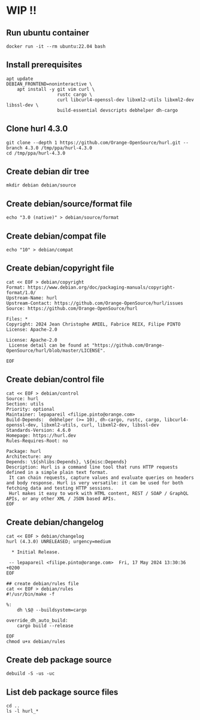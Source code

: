 # WIP !!

## Run ubuntu container
```
docker run -it --rm ubuntu:22.04 bash
```

## Install prerequisites
```
apt update
DEBIAN_FRONTEND=noninteractive \
    apt install -y git vim curl \
                   rustc cargo \
                   curl libcurl4-openssl-dev libxml2-utils libxml2-dev libssl-dev \
                   build-essential devscripts debhelper dh-cargo
```

## Clone hurl 4.3.0
```
git clone --depth 1 https://github.com/Orange-OpenSource/hurl.git --branch 4.3.0 /tmp/ppa/hurl-4.3.0
cd /tmp/ppa/hurl-4.3.0
```

## Create debian dir tree
```
mkdir debian debian/source
```

## Create debian/source/format file
```
echo "3.0 (native)" > debian/source/format
```

## Create debian/compat file
```
echo "10" > debian/compat
```

## Create debian/copyright file
```
cat << EOF > debian/copyright
Format: https://www.debian.org/doc/packaging-manuals/copyright-format/1.0/
Upstream-Name: hurl
Upstream-Contact: https://github.com/Orange-OpenSource/hurl/issues
Source: https://github.com/Orange-OpenSource/hurl

Files: *
Copyright: 2024 Jean Christophe AMIEL, Fabrice REIX, Filipe PINTO
License: Apache-2.0

License: Apache-2.0
 License detail can be found at "https://github.com/Orange-OpenSource/hurl/blob/master/LICENSE".

EOF
```

## Create debian/control file
```
cat << EOF > debian/control
Source: hurl
Section: utils
Priority: optional
Maintainer: lepapareil <filipe.pinto@orange.com>
Build-Depends:  debhelper (>= 10), dh-cargo, rustc, cargo, libcurl4-openssl-dev, libxml2-utils, curl, libxml2-dev, libssl-dev
Standards-Version: 4.6.0
Homepage: https://hurl.dev
Rules-Requires-Root: no

Package: hurl
Architecture: any
Depends: \${shlibs:Depends}, \${misc:Depends}
Description: Hurl is a command line tool that runs HTTP requests defined in a simple plain text format.
 It can chain requests, capture values and evaluate queries on headers and body response. Hurl is very versatile: it can be used for both fetching data and testing HTTP sessions.
 Hurl makes it easy to work with HTML content, REST / SOAP / GraphQL APIs, or any other XML / JSON based APIs.
EOF
```

## Create debian/changelog
```
cat << EOF > debian/changelog
hurl (4.3.0) UNRELEASED; urgency=medium

  * Initial Release.

 -- lepapareil <filipe.pinto@orange.com>  Fri, 17 May 2024 13:30:36 +0200
EOF

## create debian/rules file
cat << EOF > debian/rules
#!/usr/bin/make -f

%:
	dh \$@ --buildsystem=cargo

override_dh_auto_build:
	cargo build --release

EOF
chmod u+x debian/rules
```

## Create deb package source
```
debuild -S -us -uc
```

## List deb package source files
```
cd ..
ls -l hurl_*
```
